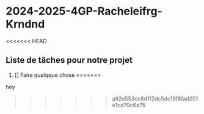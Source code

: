 # 2024-2025-4GP-Racheleifrg-Krndnd
<<<<<<< HEAD
## Liste de tâches pour notre projet
1) [] Faire quelqque chose
=======

hey
>>>>>>> a92e553cc8d1f2dc5dc19f8fad201e1cd79c6a75
